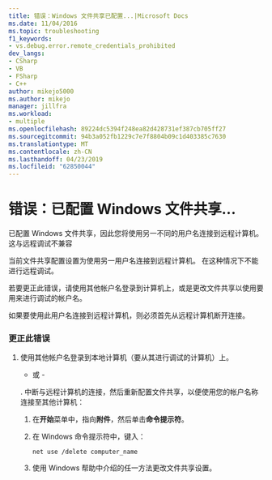 ```yaml
---
title: 错误：Windows 文件共享已配置...|Microsoft Docs
ms.date: 11/04/2016
ms.topic: troubleshooting
f1_keywords:
- vs.debug.error.remote_credentials_prohibited
dev_langs:
- CSharp
- VB
- FSharp
- C++
author: mikejo5000
ms.author: mikejo
manager: jillfra
ms.workload:
- multiple
ms.openlocfilehash: 89224dc5394f248ea82d428731ef387cb705ff27
ms.sourcegitcommit: 94b3a052fb1229c7e7f8804b09c1d403385c7630
ms.translationtype: MT
ms.contentlocale: zh-CN
ms.lasthandoff: 04/23/2019
ms.locfileid: "62850044"
---
```

# <a name="error-windows-file-sharing-has-been-configured"></a>错误：已配置 Windows 文件共享...
已配置 Windows 文件共享，因此您将使用另一不同的用户名连接到远程计算机。 这与远程调试不兼容

 当前文件共享配置设置为使用另一用户名连接到远程计算机。 在这种情况下不能进行远程调试。

 若要更正此错误，请使用其他帐户名登录到计算机上，或是更改文件共享以使用要用来进行调试的帐户名。

 如果要使用此用户名连接到远程计算机，则必须首先从远程计算机断开连接。

### <a name="to-correct-this-error"></a>更正此错误

1. 使用其他帐户名登录到本地计算机（要从其进行调试的计算机）上。

     - 或 -

     . 中断与远程计算机的连接，然后重新配置文件共享，以便使用您的帐户名称连接至其他计算机：

    1. 在**开始**菜单中，指向**附件**，然后单击**命令提示符**。

    2. 在 Windows 命令提示符中，键入：

         `net use /delete computer_name`

    3. 使用 Windows 帮助中介绍的任一方法更改文件共享设置。